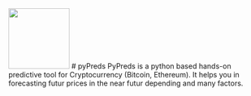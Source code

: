 <img src="https://github.com/aardoi/pyPreds/blob/master/docs/pyPreds_logo.PNG" width="120">
# pyPreds
PyPreds is a python based hands-on predictive tool for Cryptocurrency (Bitcoin, Ethereum). It helps you in forecasting futur prices in the near futur depending and many factors.
